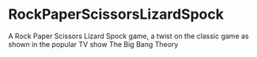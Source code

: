 # RockPaperScissorsLizardSpock
A Rock Paper Scissors Lizard Spock game, a twist on the classic game as shown in the popular TV show The Big Bang Theory
